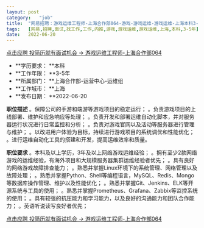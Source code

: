 ```yaml
---
layout:	post
category:	"job"
title:	"网易招聘：游戏运维工程师-上海合作部064-游戏-游戏运维-游戏运维-上海本科3-5年"
tags:	[网易,招聘,面试,找工作,工作,内推,游戏,游戏运维,游戏运维,上海,本科,3-5年]
date:	2022-06-20
---
```


[点击应聘 投简历就有面试机会 -> 游戏运维工程师-上海合作部064](http://mobile.bole.netease.com/bole/boleDetail?id=23860&employeeId=346f03c3cda5f04c&key=all)



- **学历要求： **本科
- **工作年限： **3-5年
- **所属部门： **上海合作部-运营中心-运维组
- **工作城市： **上海
- **发布日期： **2022-06-20



**职位描述**
。保障公司的手游和端游等游戏项目的稳定运行；
。负责游戏项目的上线部署、维护和应急响应等处理；
。负责开发和部署运维自动化脚本，并对服务器运行状况进行日常监控和分析；
。负责对游戏官网以及活动等服务器进行管理与维护；
。以改进用户体验为目标，持续进行游戏项目的系统调优和性能优化；
。进行运维自动化工具的搭建和开发，提高运维效率和质量。



**职位要求**
。本科及以上学历，3年及以上网络游戏运维经验；
。拥有至少2款网络游戏的运维经验，有海外项目和大规模服务器集群运维经验者优先；
。具有良好的网络游戏故障排查能力；
。熟悉并掌握Linux环境下的系统管理、网络管理以及故障处理；
。熟悉并掌握Python、Shell等编程语言，MySQL、Redis、Mongo等数据库操作管理、维护以及性能优化；
。熟悉并掌握Git、Jenkins、ELK等开源系统与工具的使用；
。熟悉并掌握Prometheus、Grafana、Zabbix等监控系统的使用；
。具有较强的抗压能力和学习能力，以及良好的沟通能力和团队合作能力；
。英语听说读写良好者优先；



[点击应聘 投简历就有面试机会 -> 游戏运维工程师-上海合作部064](http://mobile.bole.netease.com/bole/boleDetail?id=23860&employeeId=346f03c3cda5f04c&key=all)